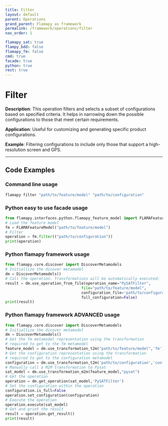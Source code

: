 ```yaml
---
title: Filter
layout: default
parent: Operations
grand_parent: Flamapy as framework
permalink: /framework/operations/filter
nav_order: 1

flamapy_sat: true
flampy_bdd: false
flamapy_fm: false
cmd: true
facade: true
python: true
rest: true
---
```


# Filter
**Description**: 
This operation filters and selects a subset of configurations based on specified criteria. It helps in narrowing down the possible configurations to those that meet certain requirements.

**Application**: 
Useful for customizing and generating specific product configurations.

**Example**: 
Filtering configurations to include only those that support a high-resolution screen and GPS.

---
## Code Examples

### Command line usage
```bash
flamapy filter "path/to/feature/model" "path/to/configuration"
```

### Python easy to use facade usage
```python
from flamapy.interfaces.python.flamapy_feature_model import FLAMAFeatureModel
# Load the feature model
fm = FLAMAFeatureModel("path/to/feature/model")
# Filter
operation = fm.filter(("path/to/configuration"))
print(operation)
```

### Python flamapy framework usage
```python
from flamapy.core.discover import DiscoverMetamodels
# Initiallize the dicover metamodel
dm = DiscoverMetamodels()
# Call the operation. Transformations will be automatically executed; 
result = dm.use_operation_from_file(operation_name="PySATFilter",
                                  file="path/to/feature/model", 
                                  configuration_file='path/to/configuration',
                                  full_configuration=False)
print(result)
```
### Python flamapy framework **ADVANCED** usage
```python
from flamapy.core.discover import DiscoverMetamodels
# Initiallize the dicover metamodel
dm = DiscoverMetamodels()
# Get the fm metamodel representation using the transformation 
# required to get to the fm metamodel
feature_model = dm.use_transformation_t2m("path/to/feature/model",'fm') 
# Get the configuration representation using the transformation 
# required to get to the configuration metamodel
configuration = dm.use_transformation_t2m('path/to/configuration','configuration')
# Manually call a M2M transformation to Pysat
sat_model = dm.use_transformation_m2m(feature_model,"pysat")
# Get the operation
operation = dm.get_operation(sat_model,'PySATFilter')
# Set the configuration within the operation
configuration.is_full=False
operation.set_configuration(configuration)
# Execute the operation
operation.execute(sat_model)
# Get and print the result
result = operation.get_result()
print(result)
```
